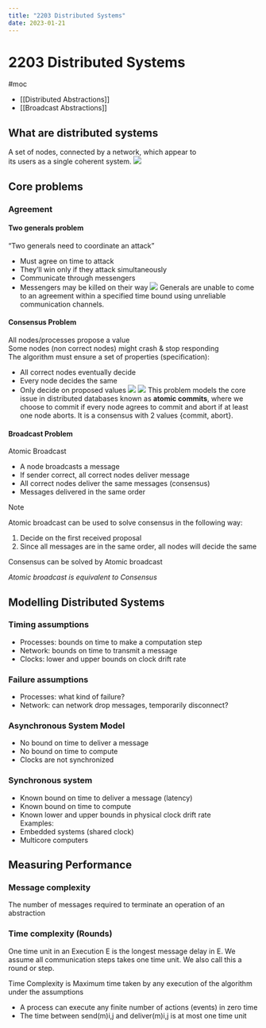 ```yaml
---
title: "2203 Distributed Systems"
date: 2023-01-21
---
```

# 2203 Distributed Systems
#moc 
- [[Distributed Abstractions]]
- [[Broadcast Abstractions]]
## What are distributed systems
A set of nodes, connected by a network, which appear to  
its users as a single coherent system.
![](https://i.imgur.com/9tNONlM.png)
## Core problems
### Agreement
#### Two generals problem
“Two generals need to coordinate an attack”  
- Must agree on time to attack  
- They’ll win only if they attack simultaneously  
- Communicate through messengers  
- Messengers may be killed on their way
![](https://i.imgur.com/y9Jt5pm.png)
Generals are unable to come to an agreement within a specified time bound using unreliable communication channels.
#### Consensus Problem
All nodes/processes propose a value  
Some nodes (non correct nodes) might crash & stop responding  
The algorithm must ensure a set of properties (specification):  
- All correct nodes eventually decide  
- Every node decides the same  
- Only decide on proposed values
![](https://i.imgur.com/czyoLXJ.png)
![](https://i.imgur.com/Ir3zMp7.png)
This problem models the core issue in distributed databases known as **atomic commits**, where we choose to commit if every node agrees to commit and abort if at least one node aborts. It is a consensus with 2 values {commit, abort}.
#### Broadcast Problem
Atomic Broadcast  
- A node broadcasts a message  
- If sender correct, all correct nodes deliver message
- All correct nodes deliver the same messages (consensus) 
- Messages delivered in the same order
> [!Note]
> Atomic broadcast can be used to solve consensus in the following way:
> 1. Decide on the first received proposal
> 2. Since all messages are in the same order, all nodes will decide the same
> 
> Consensus can be solved by Atomic broadcast
> 
> *Atomic broadcast is equivalent to Consensus*
## Modelling Distributed Systems
### Timing assumptions
- Processes: bounds on time to make a computation step
- Network: bounds on time to transmit a message
- Clocks: lower and upper bounds on clock drift rate
### Failure assumptions
- Processes: what kind of failure?
- Network: can network drop messages, temporarily disconnect?
### Asynchronous System Model
- No bound on time to deliver a message  
- No bound on time to compute  
- Clocks are not synchronized
### Synchronous system  
- Known bound on time to deliver a message (latency)  
- Known bound on time to compute  
- Known lower and upper bounds in physical clock drift rate  
Examples:  
- Embedded systems (shared clock)  
- Multicore computers
## Measuring Performance
### Message complexity
The number of messages required to terminate an operation of an abstraction
### Time complexity (Rounds)
One time unit in an Execution E is the longest message delay in E. We assume all communication steps takes one time unit. We also call this a round or step.

Time Complexity is Maximum time taken by any execution of the algorithm under the assumptions  
- A process can execute any finite number of actions (events) in zero time  
- The time between send(m)i,j and deliver(m)i,j is at most one time unit  
